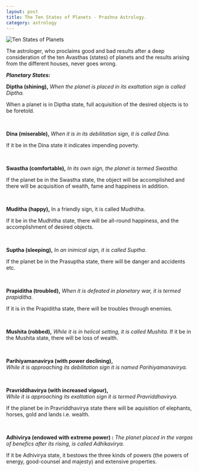 ```yaml
---
layout: post
title: The Ten States of Planets - Prashna Astrology.
category: astrology
---
```


![Ten States of Planets]({{site.url}}/public/images/nikhil_daga_astrology7.jpg)


The astrologer, who proclaims good and bad results after a deep consideration of the ten Avasthas (states) of planets and the results arising from the different houses, never goes wrong.

***Planetary States:***

**Diptha (shining),** 
*When the planet is placed in its exaltation sign is called Diptha.*

When a planet is in Diptha state, full acquisition of the desired objects is to be foretold. 

<br>

**Dina (miserable),** 
*When it is in its debilitation sign, it is called Dina.*

If it be in the Dina state it indicates impending poverty.

<br>

**Swastha (comfortable),** 
*In its own sign, the planet is termed Swastha.*

If the planet be in the Swastha state, the object will be accomplished and there will be acquisition of wealth, fame and happiness in addition.

<br>

**Muditha (happy),** 
In a friendly sign, it is called Mudhitha.

If it be in the Mudhitha state, there will be all-round happiness, and the accomplishment of desired objects.

<br>

**Suptha (sleeping),** 
*In an inimical sign, it is called Suptha.*

If the planet be in the Prasuptha state, there will be danger and accidents etc.

<br>

**Prapiditha (troubled),** 
*When it is defeated in planetary war, it is termed prapiditha.*

If it is in the Prapiditha state, there will be troubles through enemies.

<br>

**Mushita (robbed),** 
*While it is in helical setting, it is called Mushita.*
If it be in the Mushita state, there will be loss of wealth.

<br>

**Parihiyamanavirya (with power declining),**  
*While it is approaching its debilitation sign it is named Parihiyamanavirya.*

<br>

**Pravriddhavirya (with increased vigour),**  
*While it is approaching its exaltation sign it is termed Pravriddhavirya.*

If the planet be in Pravriddhavirya state there will be aquisition of elephants, horses, gold and lands i.e. wealth.

<br>

**Adhivirya (endowed with extreme power) :**
*The planet placed in the vargas of benefics after its rising, is called Adhikavirya.*

If it be Adhivirya state, it bestows the three kinds of powers (the powers of energy, good-counsel and majesty) and extensive properties.
